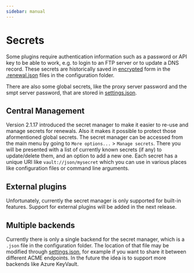 ```yaml
---
sidebar: manual
---
```


# Secrets

Some plugins require authentication information such as a password or API key
to be able to work, e.g. to login to an FTP server or to update a DNS record.
These secrets are historically saved in [encrypted](/manual/advanced-use/encryption) 
form in the [.renewal.json](/manual/advanced-use/renewal-management) files in the 
configuration folder.

There are also some global secrets, like the proxy server password and the smpt 
server password, that are stored in [settings.json](/reference/settings).

## Central Management

Version 2.1.17 introduced the secret manager to make it easier to re-use and manage
secrets for renewals. Also it makes it possible to protect those aformentioned global 
secrets. The secret manager can be accessed from the main menu by going to 
`More options...` > `Manage secrets`. There you will be presented with a list of currently 
known secrets (if any) to update/delete them, and an option to add a new one. Each secret 
has a unique URI like `vault://json/mysecret` which you can use in various places like 
configuration files or command line arguments.

## External plugins

Unfortunately, currently the secret manager is only supported for built-in features. 
Support for external plugins will be added in the next release.

## Multiple backends

Currently there is only a single backend for the secret manager, which is a `.json` file 
in the configuration folder. The location of that file may be modified through
[settings.json](/reference/settings), for example if you want to share it between different
ACME endpoints. In the future the idea is to support more backends like Azure KeyVault.